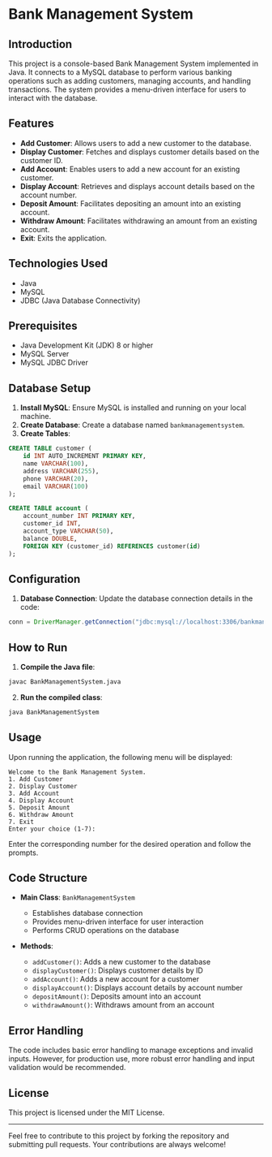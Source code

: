 # Bank Management System
## Introduction

This project is a console-based Bank Management System implemented in Java. It connects to a MySQL database to perform various banking operations such as adding customers, managing accounts, and handling transactions. The system provides a menu-driven interface for users to interact with the database.

## Features

- **Add Customer**: Allows users to add a new customer to the database.
- **Display Customer**: Fetches and displays customer details based on the customer ID.
- **Add Account**: Enables users to add a new account for an existing customer.
- **Display Account**: Retrieves and displays account details based on the account number.
- **Deposit Amount**: Facilitates depositing an amount into an existing account.
- **Withdraw Amount**: Facilitates withdrawing an amount from an existing account.
- **Exit**: Exits the application.

## Technologies Used

- Java
- MySQL
- JDBC (Java Database Connectivity)

## Prerequisites

- Java Development Kit (JDK) 8 or higher
- MySQL Server
- MySQL JDBC Driver

## Database Setup

1. **Install MySQL**: Ensure MySQL is installed and running on your local machine.
2. **Create Database**: Create a database named `bankmanagementsystem`.
3. **Create Tables**:

```sql
CREATE TABLE customer (
    id INT AUTO_INCREMENT PRIMARY KEY,
    name VARCHAR(100),
    address VARCHAR(255),
    phone VARCHAR(20),
    email VARCHAR(100)
);

CREATE TABLE account (
    account_number INT PRIMARY KEY,
    customer_id INT,
    account_type VARCHAR(50),
    balance DOUBLE,
    FOREIGN KEY (customer_id) REFERENCES customer(id)
);
```

## Configuration

1. **Database Connection**: Update the database connection details in the code:

```java
conn = DriverManager.getConnection("jdbc:mysql://localhost:3306/bankmanagementsystem", "root", "rishav");
```

## How to Run

1. **Compile the Java file**:

```sh
javac BankManagementSystem.java
```

2. **Run the compiled class**:

```sh
java BankManagementSystem
```

## Usage

Upon running the application, the following menu will be displayed:

```
Welcome to the Bank Management System.
1. Add Customer
2. Display Customer
3. Add Account
4. Display Account
5. Deposit Amount
6. Withdraw Amount
7. Exit
Enter your choice (1-7):
```

Enter the corresponding number for the desired operation and follow the prompts.

## Code Structure

- **Main Class**: `BankManagementSystem`
  - Establishes database connection
  - Provides menu-driven interface for user interaction
  - Performs CRUD operations on the database

- **Methods**:
  - `addCustomer()`: Adds a new customer to the database
  - `displayCustomer()`: Displays customer details by ID
  - `addAccount()`: Adds a new account for a customer
  - `displayAccount()`: Displays account details by account number
  - `depositAmount()`: Deposits amount into an account
  - `withdrawAmount()`: Withdraws amount from an account

## Error Handling

The code includes basic error handling to manage exceptions and invalid inputs. However, for production use, more robust error handling and input validation would be recommended.

## License

This project is licensed under the MIT License.

---

Feel free to contribute to this project by forking the repository and submitting pull requests. Your contributions are always welcome!
